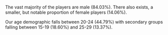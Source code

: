 The vast majority of the players are male (84.03%). There also exists, a smaller, but notable proportion of female players (14.06%).

Our age demographic falls between 20-24 (44.79%) with secondary groups falling between 15-19 (18.60%) and 25-29 (13.37%).
